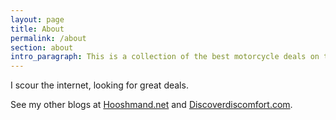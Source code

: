 ```yaml
---
layout: page
title: About
permalink: /about
section: about
intro_paragraph: This is a collection of the best motorcycle deals on the internet.
---
```

I scour the internet, looking for great deals.

See my other blogs at [Hooshmand.net](https://hooshmand.net) and [Discoverdiscomfort.com](https://discoverdiscomfort.com).
